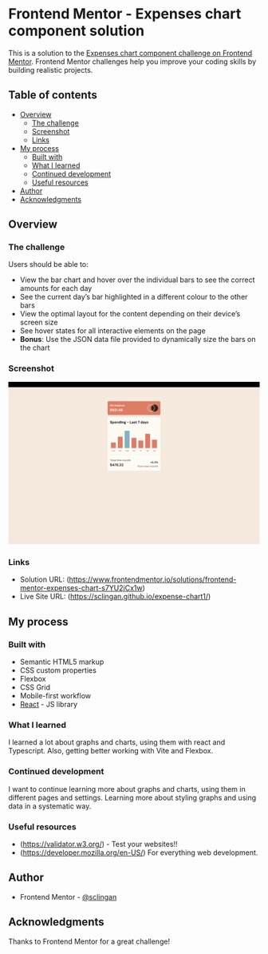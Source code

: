 # Frontend Mentor - Expenses chart component solution

This is a solution to the [Expenses chart component challenge on Frontend Mentor](https://www.frontendmentor.io/challenges/expenses-chart-component-e7yJBUdjwt). Frontend Mentor challenges help you improve your coding skills by building realistic projects. 

## Table of contents

- [Overview](#overview)
  - [The challenge](#the-challenge)
  - [Screenshot](#screenshot)
  - [Links](#links)
- [My process](#my-process)
  - [Built with](#built-with)
  - [What I learned](#what-i-learned)
  - [Continued development](#continued-development)
  - [Useful resources](#useful-resources)
- [Author](#author)
- [Acknowledgments](#acknowledgments)


## Overview

### The challenge

Users should be able to:

- View the bar chart and hover over the individual bars to see the correct amounts for each day
- See the current day’s bar highlighted in a different colour to the other bars
- View the optimal layout for the content depending on their device’s screen size
- See hover states for all interactive elements on the page
- **Bonus**: Use the JSON data file provided to dynamically size the bars on the chart

### Screenshot

![](./public/images/Screenshot.png)

### Links

- Solution URL: (https://www.frontendmentor.io/solutions/frontend-mentor-expenses-chart-s7YU2jCx1w)
- Live Site URL: (https://sclingan.github.io/expense-chart1/)

## My process

### Built with

- Semantic HTML5 markup
- CSS custom properties
- Flexbox
- CSS Grid
- Mobile-first workflow
- [React](https://reactjs.org/) - JS library


### What I learned
I learned a lot about graphs and charts, using them with react and Typescript. Also, getting
better working with Vite and Flexbox.

### Continued development
I want to continue learning more about graphs and charts, using them in different pages
and settings. Learning more about styling graphs and using data in a systematic way.

### Useful resources

- (https://validator.w3.org/) - Test your websites!!
- (https://developer.mozilla.org/en-US/) For everything web development.


## Author

- Frontend Mentor - [@sclingan](https://www.frontendmentor.io/profile/sclingan)


## Acknowledgments
Thanks to Frontend Mentor for a great challenge!